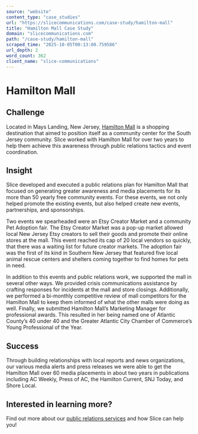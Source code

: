 ```yaml
---
source: "website"
content_type: "case_studies"
url: "https://slicecommunications.com/case-study/hamilton-mall"
title: "Hamilton Mall Case Study"
domain: "slicecommunications.com"
path: "/case-study/hamilton-mall"
scraped_time: "2025-10-05T00:13:00.759586"
url_depth: 2
word_count: 362
client_name: "slice-communications"
---
```


# Hamilton Mall

## Challenge

Located in Mays Landing, New Jersey, [Hamilton Mall](https://shophamilton.com) is a shopping destination that aimed to position itself as a community center for the South Jersey community. Slice worked with Hamilton Mall for over two years to help them achieve this awareness through public relations tactics and event coordination.

## Insight

Slice developed and executed a public relations plan for Hamilton Mall that focused on generating greater awareness and media placements for its more than 50 yearly free community events. For these events, we not only helped promote the existing events, but also helped create new events, partnerships, and sponsorships.  

Two events we spearheaded were an Etsy Creator Market and a community Pet Adoption fair. The Etsy Creator Market was a pop-up market allowed local New Jersey Etsy creators to sell their goods and promote their online stores at the mall. This event reached its cap of 20 local vendors so quickly, that there was a waiting list for future creator markets. The adoption fair was the first of its kind in Southern New Jersey that featured five local animal rescue centers and shelters coming together to find homes for pets in need.

In addition to this events and public relations work, we supported the mall in several other ways. We provided crisis communications assistance by crafting responses for incidents at the mall and store closings. Additionally, we performed a bi-monthly competitive review of mall competitors for the Hamilton Mall to keep them informed of what the other malls were doing as well. Finally, we submitted Hamilton Mall’s Marketing Manager for professional awards. This resulted in her being named one of Atlantic County’s 40 under 40 and the Greater Atlantic City Chamber of Commerce’s Young Professional of the Year.

## Success

Through building relationships with local reports and news organizations, our various media alerts and press releases we were able to get the Hamilton Mall over 60 media placements in about two years in publications including AC Weekly, Press of AC, the Hamilton Current, SNJ Today, and Shore Local.

## Interested in learning more?

Find out more about our [public relations services](https://slicecommunications.com/public-relations) and how Slice can help you!